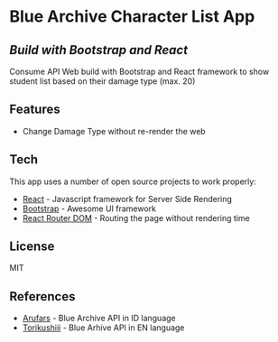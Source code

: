 # Blue Archive Character List App
## _Build with Bootstrap and React_

Consume API Web build with Bootstrap and React framework to show student list based on their damage type (max. 20)

## Features

- Change Damage Type without re-render the web

## Tech

This app uses a number of open source projects to work properly:

- [React](https://reactjs.org/) - Javascript framework for Server Side Rendering
- [Bootstrap](https://getbootstrap.com/) - Awesome UI framework
- [React Router DOM](https://reactrouter.com/en/main) - Routing the page without rendering time


## License

MIT

## References

- [Arufars](https://github.com/arufars/api-blue-archive) - Blue Archive API in ID language
- [Torikushiii](https://github.com/torikushiii/BlueArchiveAPI) - Blue Arhive API in EN language
